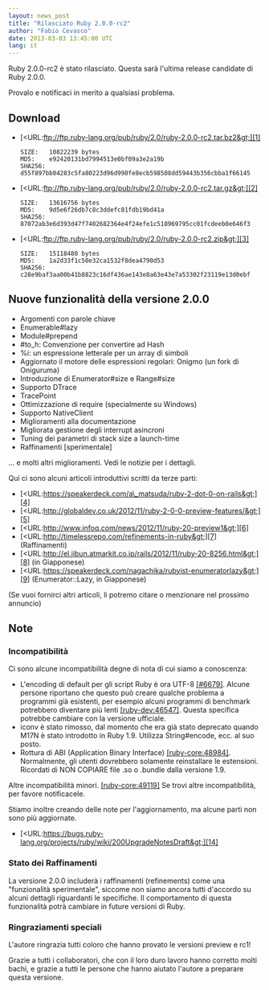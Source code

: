 ```yaml
---
layout: news_post
title: "Rilasciato Ruby 2.0.0-rc2"
author: "Fabio Cevasco"
date: 2013-03-03 13:45:00 UTC
lang: it
---
```


Ruby 2.0.0-rc2 è stato rilasciato. Questa sarà l\'ultima release
candidate di Ruby 2.0.0.

Provalo e notificaci in merito a qualsiasi problema.

## Download

* [&lt;URL:ftp://ftp.ruby-lang.org/pub/ruby/2.0/ruby-2.0.0-rc2.tar.bz2&gt;][1]

      SIZE:   10822239 bytes
      MD5:    e92420131bd7994513e0bf09a3e2a19b
      SHA256: d55f897bb04283c5fa80223d96d990fe8ecb598508dd59443b356cbba1f66145

* [&lt;URL:ftp://ftp.ruby-lang.org/pub/ruby/2.0/ruby-2.0.0-rc2.tar.gz&gt;][2]

      SIZE:   13616756 bytes
      MD5:    9d5e6f26db7c8c3ddefc81fdb19bd41a
      SHA256: 87072ab3e6d393d47f7402682364e4f24efe1c518969795cc01fcdeeb0e646f3

* [&lt;URL:ftp://ftp.ruby-lang.org/pub/ruby/2.0/ruby-2.0.0-rc2.zip&gt;][3]

      SIZE:   15118480 bytes
      MD5:    1a2d33f1c50e32ca1532f8dea4790d53
      SHA256: c28e9baf3aa00b41b8823c16df436ae143e8a63e43e7a53302f23119e13d0ebf

## Nuove funzionalità della versione 2.0.0

* Argomenti con parole chiave
* Enumerable#lazy
* Module#prepend
* \#to\_h: Convenzione per convertire ad Hash
* %i: un espressione letterale per un array di simboli
* Aggiornato il motore delle espressioni regolari: Onigmo (un fork di
  Oniguruma)
* Introduzione di Enumerator#size e Range#size
* Supporto DTrace
* TracePoint
* Ottimizzazione di require (specialmente su Windows)
* Supporto NativeClient
* Miglioramenti alla documentazione
* Migliorata gestione degli interrupt asincroni
* Tuning dei parametri di stack size a launch-time
* Raffinamenti \[sperimentale\]

... e molti altri miglioramenti. Vedi le notizie per i dettagli.

Qui ci sono alcuni articoli introduttivi scritti da terze parti:

* [&lt;URL:https://speakerdeck.com/a\_matsuda/ruby-2-dot-0-on-rails&gt;][4]
* [&lt;URL:http://globaldev.co.uk/2012/11/ruby-2-0-0-preview-features/&gt;][5]
* [&lt;URL:http://www.infoq.com/news/2012/11/ruby-20-preview1&gt;][6]
* [&lt;URL:http://timelessrepo.com/refinements-in-ruby&gt;][7]
  (Raffinamenti)
* [&lt;URL:http://el.jibun.atmarkit.co.jp/rails/2012/11/ruby-20-8256.html&gt;][8]
  (in Giapponese)
* [&lt;URL:https://speakerdeck.com/nagachika/rubyist-enumeratorlazy&gt;][9]
  (Enumerator::Lazy, in Giapponese)

(Se vuoi fornirci altri articoli, li potremo citare o menzionare nel
prossimo annuncio)

## Note

### Incompatibilità

Ci sono alcune incompatibilità degne di nota di cui siamo a conoscenza:

* L\'encoding di default per gli script Ruby è ora UTF-8
  [\[#6679\]][10]. Alcune persone riportano che questo può creare
  qualche problema a programmi già esistenti, per esempio alcuni
  programmi di benchmark potrebbero diventare più lenti
  [\[ruby-dev:46547\]][11]. Questa specifica potrebbe cambiare con la
  versione ufficiale.
* iconv è stato rimosso, dal momento che era già stato deprecato quando
  M17N è stato introdotto in Ruby 1.9. Utilizza String#encode, ecc. al
  suo posto.
* Rottura di ABI (Application Binary Interface)
  [\[ruby-core:48984\]][12]. Normalmente, gli utenti dovrebbero
  solamente reinstallare le estensioni. Ricordati di NON COPIARE file
  .so o .bundle dalla versione 1.9.

Altre incompatibilità minori. [\[ruby-core:49119\]][13] Se trovi altre
incompatibilità, per favore notificacele.

Stiamo inoltre creando delle note per l\'aggiornamento, ma alcune parti
non sono più aggiornate.

* [&lt;URL:https://bugs.ruby-lang.org/projects/ruby/wiki/200UpgradeNotesDraft&gt;][14]

### Stato dei Raffinamenti

La versione 2.0.0 includerà i raffinamenti (refinements) come una
\"funzionalità sperimentale\", siccome non siamo ancora tutti d\'accordo
su alcuni dettagli riguardanti le specifiche. Il comportamento di questa
funzionalità potrà cambiare in future versioni di Ruby.

### Ringraziamenti speciali

L\'autore ringrazia tutti coloro che hanno provato le versioni preview e
rc1!

Grazie a tutti i collaboratori, che con il loro duro lavoro hanno
corretto molti bachi, e grazie a tutti le persone che hanno aiutato
l\'autore a preparare questa versione.



[1]: ftp://ftp.ruby-lang.org/pub/ruby/2.0/ruby-2.0.0-rc2.tar.bz2
[2]: ftp://ftp.ruby-lang.org/pub/ruby/2.0/ruby-2.0.0-rc2.tar.gz
[3]: ftp://ftp.ruby-lang.org/pub/ruby/2.0/ruby-2.0.0-rc2.zip
[4]: https://speakerdeck.com/a_matsuda/ruby-2-dot-0-on-rails
[5]: http://globaldev.co.uk/2012/11/ruby-2-0-0-preview-features/
[6]: http://www.infoq.com/news/2012/11/ruby-20-preview1
[7]: http://timelessrepo.com/refinements-in-ruby
[8]: http://el.jibun.atmarkit.co.jp/rails/2012/11/ruby-20-8256.html
[9]: https://speakerdeck.com/nagachika/rubyist-enumeratorlazy
[10]: https://bugs.ruby-lang.org/issues/6679
[11]: http://blade.nagaokaut.ac.jp/cgi-bin/scat.rb/ruby/ruby-dev/46547
[12]: http://blade.nagaokaut.ac.jp/cgi-bin/scat.rb/ruby/ruby-core/48984
[13]: http://blade.nagaokaut.ac.jp/cgi-bin/scat.rb/ruby/ruby-core/49119
[14]: https://bugs.ruby-lang.org/projects/ruby/wiki/200UpgradeNotesDraft
